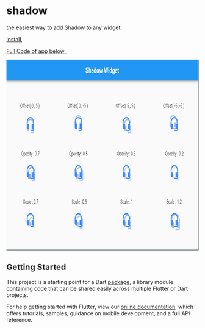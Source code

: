 # shadow

the easiest way to add Shadow to any widget.


[install](https://pub.dev/packages/shadow),

[Full Code of app below ](https://raw.githubusercontent.com/Fethi1/Shadow),

<img src="Screenshot from 2019-09-08 14-58-07.png" width="900" height="500">


## Getting Started

This project is a starting point for a Dart
[package](https://flutter.dev/developing-packages/),
a library module containing code that can be shared easily across
multiple Flutter or Dart projects.

For help getting started with Flutter, view our 
[online documentation](https://flutter.dev/docs), which offers tutorials, 
samples, guidance on mobile development, and a full API reference.
